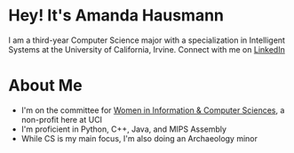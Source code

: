 # Hey! It's Amanda Hausmann
I am a third-year Computer Science major with a specialization in Intelligent Systems at the University of California, Irvine.
Connect with me on [LinkedIn](www.linkedin.com/in/amandahaus)

# About Me
- I'm on the committee for [Women in Information & Computer Sciences](https://wics.ics.uci.edu), a non-profit here at UCI
- I'm proficient in Python, C++, Java, and MIPS Assembly
- While CS is my main focus, I'm also doing an Archaeology minor
